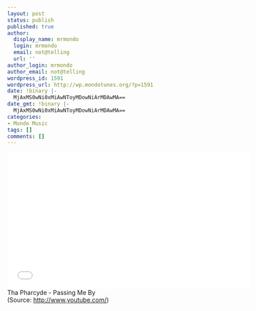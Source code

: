 ```yaml
---
layout: post
status: publish
published: true
author:
  display_name: mrmondo
  login: mrmondo
  email: not@telling
  url: ''
author_login: mrmondo
author_email: not@telling
wordpress_id: 1591
wordpress_url: http://wp.mondotunes.org/?p=1591
date: !binary |-
  MjAxMS0wNi0xMiAwNToyMDowNiArMDAwMA==
date_gmt: !binary |-
  MjAxMS0wNi0xMiAwNToyMDowNiArMDAwMA==
categories:
- Mondo Music
tags: []
comments: []
---
```

<iframe width="560" height="315" src="//www.youtube.com/embed/48OYTEZQR9U" frameborder="0"> </iframe>
Tha Pharcyde - Passing Me By
<div class="attribution">(<span>Source:</span> <a href="http://www.youtube.com/">http://www.youtube.com/</a>)</div>

